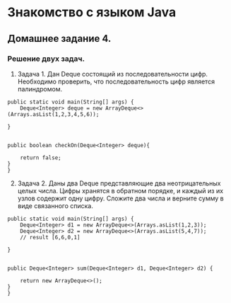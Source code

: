 # Знакомство с языком Java

## Домашнее задание 4.

### Решение двух задач.

1. Задача 1. Дан Deque состоящий из последовательности цифр. Необходимо проверить, что последовательность цифр является палиндромом.
```
public static void main(String[] args) {
    Deque<Integer> deque = new ArrayDeque<>(Arrays.asList(1,2,3,4,5,6));

}


public boolean checkOn(Deque<Integer> deque){

    return false;
}
}
```

2. Задача 2. Даны два Deque представляющие два неотрицательных целых числа. Цифры хранятся в обратном порядке, и каждый из их узлов содержит одну цифру. 
Сложите два числа и верните сумму в виде связанного списка.
```
public static void main(String[] args) {
    Deque<Integer> d1 = new ArrayDeque<>(Arrays.asList(1,2,3));
    Deque<Integer> d2 = new ArrayDeque<>(Arrays.asList(5,4,7));
    // result [6,6,0,1]

}


public Deque<Integer> sum(Deque<Integer> d1, Deque<Integer> d2) {

    return new ArrayDeque<>();
}
}
```
